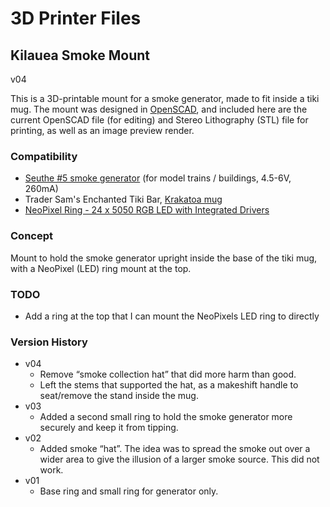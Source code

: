# 3D Printer Files

## Kilauea Smoke Mount

v04

This is a 3D-printable mount for a smoke generator, made to fit inside a tiki mug. The mount was designed in [OpenSCAD](http://www.openscad.org), and included here are the current OpenSCAD file (for editing) and Stereo Lithography (STL) file for printing, as well as an image preview render.

### Compatibility

- [Seuthe #5 smoke generator](http://www.gaugemaster.com/item_details.asp?code=SEUTHE%20NO5&r=1) (for model trains / buildings, 4.5-6V, 260mA)
- Trader Sam's Enchanted Tiki Bar, [Krakatoa mug](http://www.ooga-mooga.com/cgi-bin/all/mug.cgi?mode=view&mug_id=7021)
- [NeoPixel Ring - 24 x 5050 RGB LED with Integrated Drivers](https://www.adafruit.com/product/1586)

### Concept
Mount to hold the smoke generator upright inside the base of the tiki mug, with a NeoPixel (LED) ring mount at the top.

### TODO

- Add a ring at the top that I can mount the NeoPixels LED ring to directly

### Version History

- v04
    - Remove “smoke collection hat” that did more harm than good.
    - Left the stems that supported the hat, as a makeshift handle to seat/remove the stand inside the mug.
- v03
    - Added a second small ring to hold the smoke generator more securely and keep it from tipping.
- v02
    - Added smoke “hat”. The idea was to spread the smoke out over a wider area to give the illusion of a larger smoke source. This did not work.
- v01
    - Base ring and small ring for generator only.

